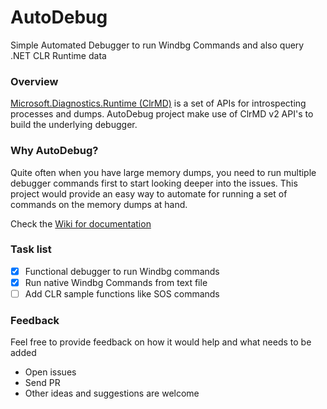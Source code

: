 # AutoDebug
Simple Automated Debugger to run Windbg Commands and also query .NET CLR Runtime data

### Overview
[Microsoft.Diagnostics.Runtime (ClrMD)](https://github.com/microsoft/clrmd) is a set of APIs for introspecting processes and dumps.
AutoDebug project make use of ClrMD v2 API's to build the underlying debugger.

### Why AutoDebug?
Quite often when you have large memory dumps, you need to run multiple debugger commands first to start looking deeper into the issues. This project would provide an easy way to automate for running a set of commands on the memory dumps at hand.

Check the [Wiki for documentation](https://github.com/sukesh-ak/AutoDebug/wiki)

### Task list
- [x] Functional debugger to run Windbg commands
- [x] Run native Windbg Commands from text file
- [ ] Add CLR sample functions like SOS commands

### Feedback
Feel free to provide feedback on how it would help and what needs to be added
- Open issues
- Send PR
- Other ideas and suggestions are welcome
